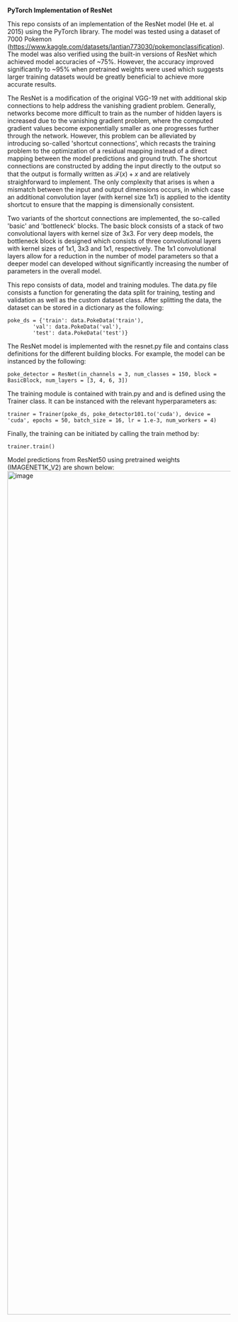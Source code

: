 **PyTorch Implementation of ResNet**

This repo consists of an implementation of the ResNet model (He et. al 2015) using the PyTorch library.  The model was tested using a dataset of 7000 Pokemon (https://www.kaggle.com/datasets/lantian773030/pokemonclassification).  The model was also verified using the built-in versions of ResNet which achieved model accuracies of ~75%.  However, the accuracy improved significantly to ~95% when pretrained weights were used which suggests larger training datasets would be greatly beneficial to achieve more accurate results.

The ResNet is a modification of the original VGG-19 net with additional skip connections to help address the vanishing gradient problem.  Generally, networks become more difficult to train as the number of hidden layers is increased due to the vanishing gradient problem, where the computed gradient values become exponentially smaller as one progresses further through the network.  However, this problem can be alleviated by introducing so-called 'shortcut connections', which recasts the training problem to the optimization of a residual mapping instead of a direct mapping between the model predictions and ground truth.  The shortcut connections are constructed by adding the input directly to the output so that the output is formally written as $\mathcal{F}(x) + x$ and are relatively straighforward to implement.  The only complexity that arises is when a mismatch between the input and output dimensions occurs, in which case an additional convolution layer (with kernel size 1x1) is applied to the identity shortcut to ensure that the mapping is dimensionally consistent.

Two variants of the shortcut connections are implemented, the so-called 'basic' and 'bottleneck' blocks.  The basic block consists of a stack of two convolutional layers with kernel size of 3x3.  For very deep models, the bottleneck block is designed which consists of three convolutional layers with kernel sizes of 1x1, 3x3 and 1x1, respectively.  The 1x1 convolutional layers allow for a reduction in the number of model parameters so that a deeper model can developed without significantly increasing the number of parameters in the overall model.

This repo consists of data, model and training modules.  The data.py file consists a function for generating the data split for training, testing and validation as well as the custom dataset class.  After splitting the data, the dataset can be stored in a dictionary as the following:

    poke_ds = {'train': data.PokeData('train'),
            'val': data.PokeData('val'),
            'test': data.PokeData('test')}

The ResNet model is implemented with the resnet.py file and contains class definitions for the different building blocks.  For example, the model can be instanced by the following:

    poke_detector = ResNet(in_channels = 3, num_classes = 150, block = BasicBlock, num_layers = [3, 4, 6, 3])

The training module is contained with train.py and and is defined using the Trainer class.  It can be instanced with the relevant hyperparameters as:
    
    trainer = Trainer(poke_ds, poke_detector101.to('cuda'), device = 'cuda', epochs = 50, batch_size = 16, lr = 1.e-3, num_workers = 4)

Finally, the training can be initiated by calling the train method by:   
    
    trainer.train()


Model predictions from ResNet50 using pretrained weights (IMAGENET1K_V2) are shown below:
<img width="9515" height="1901" alt="image" src="https://github.com/user-attachments/assets/2aba2003-bace-4999-b92a-162c22ee7857" />

